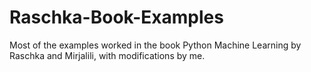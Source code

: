 # Raschka-Book-Examples
Most of the examples worked in the book Python Machine Learning by Raschka and Mirjalili, with modifications by me.
